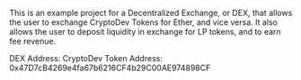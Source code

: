 This is an example project for a Decentralized Exchange, or DEX, that allows the user to exchange CryptoDev Tokens for Ether, and vice versa. It also allows the user to deposit liquidity in exchange for LP tokens, and to earn fee revenue. 

DEX Address: 
CryptoDev Token Address: 0x47D7cB4269e4fa67b6216CF4b29C00AE974898CF